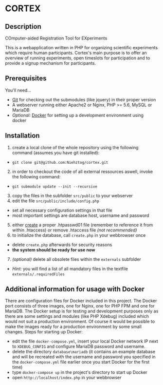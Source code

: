 CORTEX
======

Description
-----------
COmputer-aided Registration Tool for EXperiments

This is a webapplication written in PHP for organizing scientific experiments which require human participants. Cortex's main purpose is to offer an overview of running experiments, open timeslots for participation and to provide a signup mechanism for participants.

Prerequisites
-------------
You'll need...
*  [Git](https://git-scm.com/) for checking out the submodules (like jquery) in their proper version
* A webserver running either Apache2 or Nginx, PHP >= 5.6, MySQL or MariaDB
* _Optional:_ [Docker](https://www.docker.com/) for setting up a development environment using docker

Installation
------------
1. create a local clone of the whole repository using the following command (assumes you have git installed):
  * `git clone git@github.com:Niehztog/cortex.git`
2. in order to checkout the code of all external ressources aswell, invoke the following command:
  * `git submodule update --init --recursive`
3. copy the files in the subfolder `src/public` to your webserver
4. edit the file `src/public/include/config.php`
  * set all necessary configuration settings in that file
  * most important settings are database host, username and password
5. either [create](http://www.colostate.edu/~ric/htpass.html) a proper .htpasswd01 file (remember to reference it from within .htaccess) or remove .htaccess file _(not recommended)_
6. to initialize the database, call `create.php` in your webbrowser once
  * delete `create.php` afterwards for security reasons
  * __the system should be ready for use now__
7. _(optional)_ delete all obsolete files within the `externals` subfolder
  * _Hint:_ you will find a list of all mandatory files in the textfile `externals/.requiredFiles`

Additional information for usage with Docker
--------------------------------------------
There are configuration files for Docker included in this project. The Docker port consists of three images, one for Nginx, one for PHP FPM and one for MariaDB. The Docker setup is for testing and development purposes only as there are some settings and modules (like PHP Xdebug) included which would not suit a production environment. Of course it would be possible to make the images ready for a production environment by some small changes.
Steps for starting up Docker:
* edit the file `docker-compose.yml`, insert your local Docker network IP next to `XDEBUG_CONFIG` and configure MariaDB password and username.
* delete the directory `database\mariadb` (it contains an example database and will be recreated with the username and password you specified in the `docker-compose.yml` file earlier once you start Docker for the first time)
* type `docker-compose up` in the project's directory to start up Docker
* open `http://localhost/index.php` in your webbrowser
